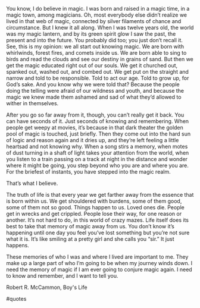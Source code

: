 You know, I do believe in magic. I was born and raised in a magic time, in a magic town, among magicians. Oh, most everybody else didn’t realize we lived in that web of magic, connected by silver filaments of chance and circumstance. But I knew it all along. When I was twelve years old, the world was my magic lantern, and by its green spirit glow I saw the past, the present and into the future. You probably did too; you just don’t recall it. See, this is my opinion: we all start out knowing magic. We are born with whirlwinds, forest fires, and comets inside us. We are born able to sing to birds and read the clouds and see our destiny in grains of sand. But then we get the magic educated right out of our souls. We get it churched out, spanked out, washed out, and combed out. We get put on the straight and narrow and told to be responsible. Told to act our age. Told to grow up, for God’s sake. And you know why we were told that? Because the people doing the telling were afraid of our wildness and youth, and because the magic we knew made them ashamed and sad of what they’d allowed to wither in themselves.

After you go so far away from it, though, you can’t really get it back. You can have seconds of it. Just seconds of knowing and remembering. When people get weepy at movies, it’s because in that dark theater the golden pool of magic is touched, just briefly. Then they come out into the hard sun of logic and reason again and it dries up, and they’re left feeling a little heartsad and not knowing why. When a song stirs a memory, when motes of dust turning in a shaft of light takes your attention from the world, when you listen to a train passing on a track at night in the distance and wonder where it might be going, you step beyond who you are and where you are. For the briefest of instants, you have stepped into the magic realm.

That’s what I believe.

The truth of life is that every year we get farther away from the essence that is born within us. We get shouldered with burdens, some of them good, some of them not so good. Things happen to us. Loved ones die. People get in wrecks and get crippled. People lose their way, for one reason or another. It’s not hard to do, in this world of crazy mazes. Life itself does its best to take that memory of magic away from us. You don’t know it’s happening until one day you feel you’ve lost something but you’re not sure what it is. It’s like smiling at a pretty girl and she calls you “sir.” It just happens.

These memories of who I was and where I lived are important to me. They make up a large part of who I’m going to be when my journey winds down. I need the memory of magic if I am ever going to conjure magic again. I need to know and remember, and I want to tell you.

Robert R. McCammon, Boy's Life

#quotes 